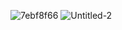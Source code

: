 
![7ebf8f66](https://user-images.githubusercontent.com/70661652/143919758-c6bc3943-8281-49ff-9785-b78bec8c9817.jpg)
![Untitled-2](https://user-images.githubusercontent.com/70661652/144767569-57c16e89-4029-498e-ad60-3ea6f99adc12.png)
